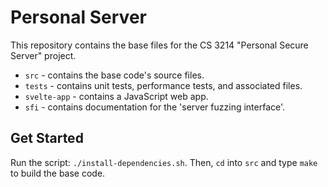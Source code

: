 
# Personal Server
This repository contains the base files for the CS 3214
"Personal Secure Server" project.

- `src` - contains the base code's source files.
- `tests` - contains unit tests, performance tests, and associated files.
- `svelte-app` - contains a JavaScript web app.
- `sfi` - contains documentation for the 'server fuzzing interface'.

## Get Started
Run the script: `./install-dependencies.sh`. Then, `cd` into `src` and type `make` to build the base code.
